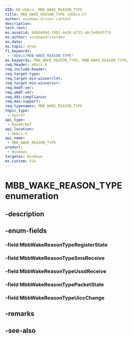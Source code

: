 ```yaml
---
UID: NE:mbbcx._MBB_WAKE_REASON_TYPE
title: MBB_WAKE_REASON_TYPE (mbbcx.h)
author: windows-driver-content
description: 
tech.root:
ms.assetid: 8dbb404d-3982-4e58-b723-a8c5e0b93f7d
ms.author: windowsdriverdev
ms.date: 
ms.topic: enum
f1_keywords:
 - "mbbcx/MBB_WAKE_REASON_TYPE"
ms.keywords: MBB_WAKE_REASON_TYPE, MBB_WAKE_REASON_TYPE, 
req.header: mbbcx.h
req.include-header:
req.target-type:
req.target-min-winverclnt:
req.target-min-winversvr:
req.kmdf-ver:
req.umdf-ver:
req.ddi-compliance:
req.max-support:
req.typenames: MBB_WAKE_REASON_TYPE
topic_type: 
 - apiref
api_type: 
 - HeaderDef
api_location: 
 - mbbcx.h
api_name: 
 - MBB_WAKE_REASON_TYPE
product: 
 - Windows
targetos: Windows
ms.custom: Vib
---
```


# MBB_WAKE_REASON_TYPE enumeration

## -description



## -enum-fields

### -field MbbWakeReasonTypeRegisterState 
### -field MbbWakeReasonTypeSmsReceive 
### -field MbbWakeReasonTypeUssdReceive 
### -field MbbWakeReasonTypePacketState 
### -field MbbWakeReasonTypeUiccChange 

## -remarks

## -see-also
